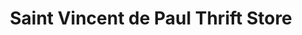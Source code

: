 ---
title: "Saint Vincent de Paul Thrift Store"
url: /plano/saint-vincent-de-paul-thrift-store/
shop: Gebrauchtwaren
---